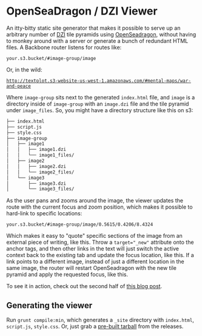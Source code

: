 # OpenSeaDragon / DZI Viewer

An itty-bitty static site generator that makes it possible to serve up an arbitrary number of [DZI](http://en.wikipedia.org/wiki/Deep_Zoom) tile pyramids using [OpenSeadragon](http://openseadragon.github.io), without having to monkey around with a server or generate a bunch of redundant HTML files. A Backbone router listens for routes like:

`your.s3.bucket/#image-group/image`

Or, in the wild:

[`http://textplot.s3-website-us-west-1.amazonaws.com/#mental-maps/war-and-peace`](http://textplot.s3-website-us-west-1.amazonaws.com/#mental-maps/war-and-peace)

Where `image-group` sits next to the generated `index.html` file, and `image` is a directory inside of `image-group` with an `image.dzi` file and the tile pyramid under `image_files`. So, you might have a directory structure like this on s3:

```bash
├── index.html
├── script.js
├── style.css
├── image-group
│   ├── image1
│   │   ├── image1.dzi
│   │   └── image1_files/
│   ├── image2
│   │   ├── image2.dzi
│   │   └── image2_files/
│   └── image3
│       ├── image3.dzi
│       └── image3_files/
```

As the user pans and zooms around the image, the viewer updates the route with the current focus and zoom position, which makes it possible to hard-link to specific locations:

`your.s3.bucket/#image-group/image/0.5615/0.4206/8.4324`

Which makes it easy to "quote" specific sections of the image from an external piece of writing, like this. Throw a `target="_new"` attribute onto the anchor tags, and then other links in the text will just switch the active context back to the existing tab and update the focus location, like this. If a link points to a different image, instead of just a different location in the same image, the router will restart OpenSeadragon with the new tile pyramid and apply the requested focus, like this.

To see it in action, check out the second half of [this blog post](https://github.com/davidmcclure/textplot/blob/master/notes/mental-maps/index.md).

## Generating the viewer

Run `grunt compile:min`, which generates a `_site` directory with `index.html`, `script.js`, `style.css`. Or, just grab a [pre-built tarball](https://github.com/davidmcclure/osd-dzi-viewer/releases) from the releases.
